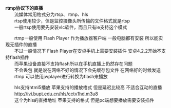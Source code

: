 **rtmp协议下的直播**</br>
　　流媒体常用格式分为rtsp、rtmp、hls</br>
　　rtsp使用较少，但是监控摄像头所传输的文件格式就是rtsp</br>
　　一般rtsp使用要先安装vlc软件，而且只有ie支持这个模式</br>

　　rtmp一般使用 Flash Player 作为播放器客户端  一般电脑都有安装  所以能实现无插件的直播</br>
　　不过一般情况下 Flash Player在安卓手机上需要安装插件   安卓4.2.2开始不支持flash插件</br>
　　而苹果设备直接不支持flash所以在手机直播上仍然存在问题</br>
　　不会丢包  就是说在网络不好的情况下会先缓存包文件  在网络好的时候发送</br>
　　rtmp  可以使用jwplayer进行转换为flash来播放</br>

　　hls支持html5播放  苹果支持的播放格式  但是延迟比较高  不适合互动的直播</br>
　　http://ivi.bupt.edu.cn/hls/cctv1hd.m3u8</br>
　　这个为hls的直播地址  苹果支持的格式 但是pc端想要播放需要安装插件</br>